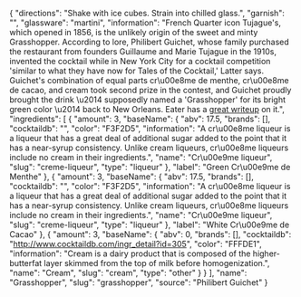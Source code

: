 {
    "directions": "Shake with ice cubes. Strain into chilled glass.",
    "garnish": "",
    "glassware": "martini",
    "information": "French Quarter icon Tujague's, which opened in 1856, is the unlikely origin of the sweet and minty Grasshopper. According to lore, Philibert Guichet, whose family purchased the restaurant from founders Guillaume and Marie Tujague in the 1910s, invented the cocktail while in New York City for a cocktail competition 'similar to what they have now for Tales of the Cocktail,' Latter says. Guichet's combination of equal parts cr\u00e8me de menthe, cr\u00e8me de cacao, and cream took second prize in the contest, and Guichet proudly brought the drink \u2014 supposedly named a 'Grasshopper' for its bright green color \u2014 back to New Orleans.  Eater has a [great writeup](http://www.eater.com/2014/10/23/7036159/a-brief-history-of-the-grasshopper) on it.",
    "ingredients": [
        {
            "amount": 3,
            "baseName": {
                "abv": 17.5,
                "brands": [],
                "cocktaildb": "",
                "color": "F3F2D5",
                "information": "A cr\u00e8me liqueur is a liqueur that has a great deal of additional sugar added to the point that it has a near-syrup consistency. Unlike cream liqueurs, cr\u00e8me liqueurs include no cream in their ingredients.",
                "name": "Cr\u00e9me liqueur",
                "slug": "creme-liqueur",
                "type": "liqueur"
            },
            "label": "Green Cr\u00e9me de Menthe"
        },
        {
            "amount": 3,
            "baseName": {
                "abv": 17.5,
                "brands": [],
                "cocktaildb": "",
                "color": "F3F2D5",
                "information": "A cr\u00e8me liqueur is a liqueur that has a great deal of additional sugar added to the point that it has a near-syrup consistency. Unlike cream liqueurs, cr\u00e8me liqueurs include no cream in their ingredients.",
                "name": "Cr\u00e9me liqueur",
                "slug": "creme-liqueur",
                "type": "liqueur"
            },
            "label": "White Cr\u00e9me de Cacao"
        },
        {
            "amount": 3,
            "baseName": {
                "abv": 0,
                "brands": [],
                "cocktaildb": "http://www.cocktaildb.com/ingr_detail?id=305",
                "color": "FFFDE1",
                "information": "Cream is a dairy product that is composed of the higher-butterfat layer skimmed from the top of milk before homogenization.",
                "name": "Cream",
                "slug": "cream",
                "type": "other"
            }
        }
    ],
    "name": "Grasshopper",
    "slug": "grasshopper",
    "source": "Philibert Guichet"
}